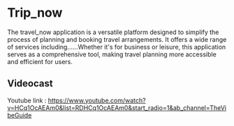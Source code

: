 # Trip_now

The travel_now application is a versatile platform designed to simplify the process of planning and booking travel arrangements. It offers a wide range of services including......Whether it's for business or leisure, this application serves as a comprehensive tool, making travel planning more accessible and efficient for users.



## Videocast

Youtube link : https://www.youtube.com/watch?v=HCq1OcAEAm0&list=RDHCq1OcAEAm0&start_radio=1&ab_channel=TheVibeGuide

